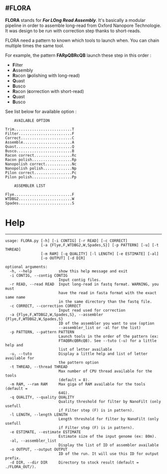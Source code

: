 
#FLORA 
----------
**FLORA** stands for _**For LOng Read Assembly**_. It's basically a modular pipeline in
order to assemble long-read from Oxford Nanopore Technologie. It was design to be run with
correction step thanks to short-reads. 

FLORA need a pattern to known which tools to launch when. You can chain multiple times
the same tool.

For example, the pattern **FARpQBRcQB** launch these step in this order : 

  - **F**ilter 
  - **A**ssembly 
  - **R**acon (**p**olishing with long-read) 
  - **Q**uast 
  - **B**usco 
  - **R**acon (**c**orrection with short-read) 
  - **Q**uast 
  - **B**usco 


See list below for available option :

```
	AVAILABLE OPTION

Trim..........................T
Filter........................F
Correct.......................C
Assemble......................A
Quast.........................Q
Busco.........................B
Racon correct.................Rc
Racon polish..................Rp
Nanopolish correct............Nc
Nanopolish polish.............Np
Pilon correct.................Pc
Pilon polish..................Pp
```

```
	ASSEMBLER LIST

Flye..........................F
WTDBG2........................W
Spades........................S
```


# Help
--------
```
usage: FLORA.py [-h] [-i CONTIG] [-r READ] [-c CORRECT]
                [-a {Flye,F,WTDBG2,W,Spades,S}] [-p PATTERN] [-u] [-t THREAD]
                [-m RAM] [-q QUALITY] [-l LENGTH] [-e ESTIMATE] [-al]
                [-o OUTPUT] [-d DIR]

optional arguments:
  -h, --help            show this help message and exit
  -i CONTIG, --contig CONTIG
                        Input contig files.
  -r READ, --read READ  Input long-read in fastq format. WARNING, you must
                        have the read in fasta format with the exact same name
                        in the same directory than the fastq file.
  -c CORRECT, --correction CORRECT
                        Input read used for correction
  -a {Flye,F,WTDBG2,W,Spades,S}, --assembler {Flye,F,WTDBG2,W,Spades,S}
                        ID of the assembler you want to use (option
                        --assembler_list or -al for the list)
  -p PATTERN, --pattern PATTERN
                        Launch tools in the order of the pattern (ex:
                        FTAQBRcQBRcQB). See --tuto (-u) for a little help and
                        list of letter available
  -u, --tuto            Display a little help and list of letter available for
                        the pattern option
  -t THREAD, --thread THREAD
                        Max number of CPU thread available for the tools
                        (default = 8).
  -m RAM, --ram RAM     Max giga of RAM available for the tools (default =
                        64G).
  -q QUALITY, --quality QUALITY
                        Quality threshold for filter by NanoFilt (only usefull
                        if Filter step (F) is in pattern).
  -l LENGTH, --length LENGTH
                        Length threshold for filter by NanoFilt (only usefull
                        if Filter step (F) is in pattern).
  -e ESTIMATE, --estimate ESTIMATE
                        Estimate size of the input genome (ex: 80m).
  -al, --assembler_list
                        Display the list of ID of assembler available
  -o OUTPUT, --output OUTPUT
                        ID of the run. It will use this ID for output prefix.
  -d DIR, --dir DIR     Directory to stock result (default = ./FLORA_OUT/).
```

